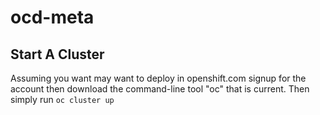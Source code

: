 # ocd-meta

## Start A Cluster

Assuming you want may want to deploy in openshift.com signup for the account then download the command-line tool "oc" that is current. Then simply run `oc cluster up`
